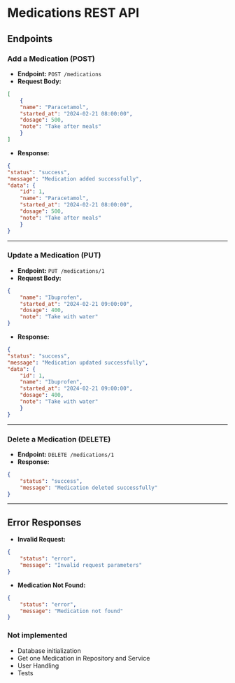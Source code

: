 # Medications REST API

## **Endpoints**

### **Add a Medication (POST)**

- **Endpoint:** `POST /medications`
- **Request Body:**
```json
[
    {
    "name": "Paracetamol",
    "started_at": "2024-02-21 08:00:00",
    "dosage": 500,
    "note": "Take after meals"
    }
]
```
- **Response:**
```json
{
"status": "success",
"message": "Medication added successfully",
"data": {
    "id": 1,
    "name": "Paracetamol",
    "started_at": "2024-02-21 08:00:00",
    "dosage": 500,
    "note": "Take after meals"
    }
}
```

---

### **Update a Medication (PUT)**

- **Endpoint:** `PUT /medications/1`
- **Request Body:**
```json
{
    "name": "Ibuprofen",
    "started_at": "2024-02-21 09:00:00",
    "dosage": 400,
    "note": "Take with water"
}
```
- **Response:**
```json
{
"status": "success",
"message": "Medication updated successfully",
"data": {
    "id": 1,
    "name": "Ibuprofen",
    "started_at": "2024-02-21 09:00:00",
    "dosage": 400,
    "note": "Take with water"
    }
}
```

---

### **Delete a Medication (DELETE)**

- **Endpoint:** `DELETE /medications/1`
- **Response:**
```json
{
    "status": "success",
    "message": "Medication deleted successfully"
}
```

---

## **Error Responses**

- **Invalid Request:**
```json
{
    "status": "error",
    "message": "Invalid request parameters"
}
```
- **Medication Not Found:**
```json
{
    "status": "error",
    "message": "Medication not found"
}
```

### Not implemented

- Database initialization
- Get one Medication in Repository and Service
- User Handling
- Tests